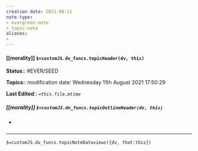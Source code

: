 ```yaml
---
creation date: 2021-08-11
note-type: 
- evergreen-note
- topic-note
aliases:
- 
---
```

 
#### [[morality]] `$=customJS.dv_funcs.topicHeader(dv, this)`


**Status**:: #EVER/SEED 

**Topics**::  modification date: Wednesday 11th August 2021 17:50:29

**Last Edited**:: *`=this.file.mtime`*

##### [[morality]] `$=customJS.dv_funcs.topicOutlineHeader(dv, this)`
- 

### <hr class="dataviews"/>

`$=customJS.dv_funcs.topicNoteDataviews({dv, that:this})`


